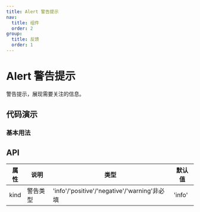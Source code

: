 ```yaml
---
title: Alert 警告提示
nav:
  title: 组件
  order: 2
group:
  title: 反馈
  order: 1
---
```


# Alert 警告提示

警告提示，展现需要关注的信息。

## 代码演示

### 基本用法

<code src="./demo/basic.tsx"></code>

<API src="./index.tsx"></API>

## API

| 属性 | 说明     | 类型                                         | 默认值 |
| ---- | ------  | ------------------------------------------- | ------ |
| kind | 警告类型 | 'info'/'positive'/'negative'/'warning'非必填 | 'info' |
